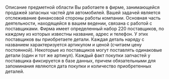 Описание предметной области 
Вы работаете в фирме, занимающейся продажей запасных частей для автомобилей. 
Вашей задачей является отслеживание финансовой стороны работы компании. 
Основная часть деятельности, находящейся в вашем ведении, связана с работой с поставщиками. 
Фирма имеет определенный набор 220 поставщиков, по каждому из которых известны название, адрес и телефон. 
У этих поставщиков вы приобретаете детали. 
Каждая деталь наряду с названием характеризуется артикулом и ценой (считаем цену постоянной). 
Некоторые из поставщиков могут поставлять одинаковые детали (один и тот же артикул). 
Каждый факт покупки запчастей у поставщика фиксируется в базе данных, причем обязательными для запоминания являются дата покупки и количество приобретенных деталей.

